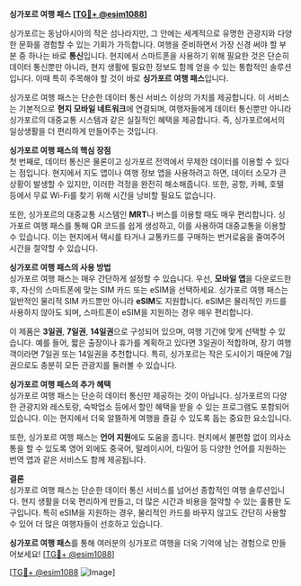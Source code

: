 **싱가포르 여행 패스 [[TG💪+ @esim1088](https://t.me/s/esim1088)]**

싱가포르는 동남아시아의 작은 섬나라지만, 그 안에는 세계적으로 유명한 관광지와 다양한 문화를 경험할 수 있는 기회가 가득합니다. 여행을 준비하면서 가장 신경 써야 할 부분 중 하나는 바로 **통신**입니다. 현지에서 스마트폰을 사용하기 위해 필요한 것은 단순히 데이터 통신뿐만 아니라, 현지 생활에 필요한 정보도 함께 얻을 수 있는 통합적인 솔루션입니다. 이때 특히 주목해야 할 것이 바로 **싱가포르 여행 패스**입니다.

싱가포르 여행 패스는 단순한 데이터 통신 서비스 이상의 가치를 제공합니다. 이 서비스는 기본적으로 **현지 모바일 네트워크**에 연결되며, 여행자들에게 데이터 통신뿐만 아니라 싱가포르의 대중교통 시스템과 같은 실질적인 혜택을 제공합니다. 즉, 싱가포르에서의 일상생활을 더 편리하게 만들어주는 것입니다. 

**싱가포르 여행 패스의 핵심 장점**  
첫 번째로, 데이터 통신은 물론이고 싱가포르 전역에서 무제한 데이터를 이용할 수 있다는 점입니다. 현지에서 지도 앱이나 여행 정보 앱을 사용하려고 하면, 데이터 소모가 큰 상황이 발생할 수 있지만, 이러한 걱정을 완전히 해소해줍니다. 또한, 공항, 카페, 호텔 등에서 무료 Wi-Fi를 찾기 위해 시간을 낭비할 필요도 없습니다.

또한, 싱가포르의 대중교통 시스템인 **MRT**나 버스를 이용할 때도 매우 편리합니다. 싱가포르 여행 패스를 통해 QR 코드를 쉽게 생성하고, 이를 사용하여 대중교통을 이용할 수 있습니다. 이는 현지에서 택시를 타거나 교통카드를 구매하는 번거로움을 줄여주어 시간을 절약할 수 있습니다.

**싱가포르 여행 패스의 사용 방법**  
싱가포르 여행 패스는 매우 간단하게 설정할 수 있습니다. 우선, **모바일 앱**을 다운로드한 후, 자신의 스마트폰에 맞는 SIM 카드 또는 eSIM을 선택하세요. 싱가포르 여행 패스는 일반적인 물리적 SIM 카드뿐만 아니라 **eSIM**도 지원합니다. eSIM은 물리적인 카드를 사용하지 않아도 되며, 스마트폰이 eSIM을 지원하는 경우 매우 편리합니다. 

이 제품은 **3일권**, **7일권**, **14일권**으로 구성되어 있으며, 여행 기간에 맞게 선택할 수 있습니다. 예를 들어, 짧은 출장이나 휴가를 계획하고 있다면 3일권이 적합하며, 장기 여행객이라면 7일권 또는 14일권을 추천합니다. 특히, 싱가포르는 작은 도시이기 때문에 7일권으로도 충분히 모든 관광지를 둘러볼 수 있습니다.

**싱가포르 여행 패스의 추가 혜택**  
싱가포르 여행 패스는 단순히 데이터 통신만 제공하는 것이 아닙니다. 싱가포르의 다양한 관광지와 레스토랑, 숙박업소 등에서 할인 혜택을 받을 수 있는 프로그램도 포함되어 있습니다. 이는 현지에서 더욱 알뜰하게 여행을 즐길 수 있도록 돕는 중요한 요소입니다.

또한, 싱가포르 여행 패스는 **언어 지원**에도 도움을 줍니다. 현지에서 불편함 없이 의사소통을 할 수 있도록 영어 외에도 중국어, 말레이시어, 타밀어 등 다양한 언어를 지원하는 번역 앱과 같은 서비스도 함께 제공됩니다.

**결론**  
싱가포르 여행 패스는 단순한 데이터 통신 서비스를 넘어선 종합적인 여행 솔루션입니다. 현지 생활을 더욱 편리하게 만들고, 더 많은 시간과 비용을 절약할 수 있는 훌륭한 도구입니다. 특히 eSIM을 지원하는 경우, 물리적인 카드를 바꾸지 않고도 간단히 사용할 수 있어 더 많은 여행자들이 선호하고 있습니다.

**싱가포르 여행 패스**를 통해 여러분의 싱가포르 여행을 더욱 기억에 남는 경험으로 만들어보세요! [[TG💪+ @esim1088](https://t.me/s/esim1088)]

[[TG💪+ @esim1088](https://t.me/s/esim1088) ![Image](https://i.postimg.cc/Y0z9fWf4/image.png)]
